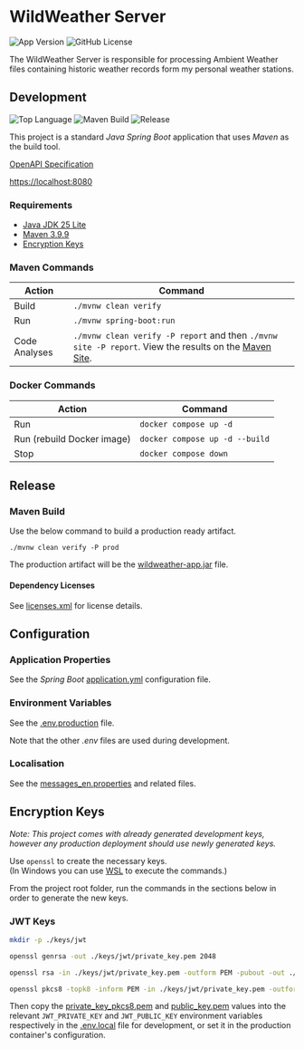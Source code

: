 # WildWeather Server

![App Version](https://img.shields.io/badge/dynamic/xml?url=https%3A%2F%2Fraw.githubusercontent.com%2FHenryDeLange%2Fwildweather-spring%2Fmain%2Fpom.xml&query=%2F*%5Blocal-name()%3D'project'%5D%2F*%5Blocal-name()%3D'version'%5D&label=version)
![GitHub License](https://img.shields.io/github/license/HenryDeLange/wildweather-spring)

The WildWeather Server is responsible for processing Ambient Weather files containing historic weather records form my personal weather stations.

## Development

![Top Language](https://img.shields.io/github/languages/top/HenryDeLange/wildweather-spring)
![Maven Build](https://img.shields.io/github/actions/workflow/status/HenryDeLange/wildweather-spring/spring-source-build.yml?label=build)
![Release](https://img.shields.io/github/actions/workflow/status/HenryDeLange/wildweather-spring/spring-release-build.yml?label=release)

This project is a standard _Java_ _Spring Boot_ application that uses _Maven_ as the build tool.

[OpenAPI Specification](./src/main/openapi/api.yml)

[https://localhost:8080](https://localhost:8080)

### Requirements

- [Java JDK 25 Lite](https://bell-sw.com/pages/downloads/)
- [Maven 3.9.9](https://maven.apache.org/)
- [Encryption Keys](#encryption-keys)

### Maven Commands

Action | Command
-|-
Build | `./mvnw clean verify`
Run | `./mvnw spring-boot:run`
Code Analyses | `./mvnw clean verify -P report` and then `./mvnw site -P report`. View the results on the [Maven Site](./target/site/index.html).

### Docker Commands

Action | Command
-|-
Run | `docker compose up -d`
Run (rebuild Docker image) | `docker compose up -d --build`
Stop | `docker compose down`

## Release

### Maven Build

Use the below command to build a production ready artifact.

`./mvnw clean verify -P prod`

The production artifact will be the [wildweather-app.jar](./target/wildweather-app.jar) file.

#### Dependency Licenses

See [licenses.xml](target/generated-resources/licenses.xml) for license details.

## Configuration

### Application Properties

See the _Spring Boot_ [application.yml](./src/main/resources/application.yml) configuration file.

### Environment Variables

See the [.env.production](./.env.production) file.

Note that the other _.env_ files are used during development.

### Localisation

See the [messages_en.properties](./src/main/resources/messages_en.properties) and related files.

## Encryption Keys

_Note: This project comes with already generated development keys, however any production deployment should use newly generated keys._

Use `openssl` to create the necessary keys.\
(In Windows you can use [WSL](https://learn.microsoft.com/en-us/windows/wsl/install) to execute the commands.)

From the project root folder, run the commands in the sections below in order to generate the new keys.

### JWT Keys

```sh
mkdir -p ./keys/jwt

openssl genrsa -out ./keys/jwt/private_key.pem 2048

openssl rsa -in ./keys/jwt/private_key.pem -outform PEM -pubout -out ./keys/jwt/public_key.pem

openssl pkcs8 -topk8 -inform PEM -in ./keys/jwt/private_key.pem -outform PEM -nocrypt -out ./keys/jwt/private_key_pkcs8.pem
```

Then copy the [private_key_pkcs8.pem](./keys/jwt/private_key_pkcs8.pem) and [public_key.pem](./keys/jwt/public_key.pem) values into the relevant `JWT_PRIVATE_KEY` and `JWT_PUBLIC_KEY` environment variables respectively in the [.env.local](./.env.local) file for development, or set it in the production container's configuration.
